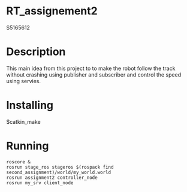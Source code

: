 # RT_assignement2
S5165612

# Description
This main idea from this project to to make the robot follow the track without crashing using publisher and subscriber and control the speed using servies.

# Installing

$catkin_make

 # Running
 ```
 roscore &
 rosrun stage_ros stageros $(rospack find second_assignment)/world/my_world.world 
 rosrun assignment2 controller_node
 rosrun my_srv client_node
 ```
